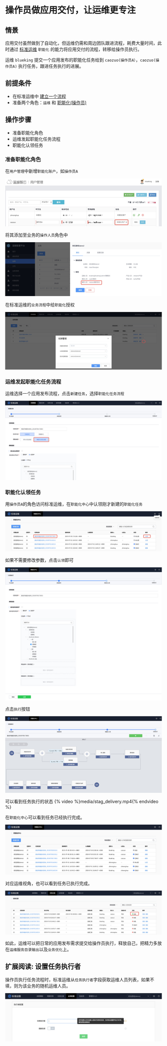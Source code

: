 # 操作员做应用交付，让运维更专注

## 情景

应用交付虽然做到了自动化，但运维仍需和周边团队跟进流程，耗费大量时间，此时通过 [标准运维](5.1/标准运维/产品简介/README.md) `职能化` 的能力将应用交付的流程，转移给操作员执行。

运维 `blueking` 提交一个应用发布的职能化任务给到 `caozuo(操作员A）`，`caozuo(操作员A)` 执行任务，跟进任务执行的进展。

## 前提条件
- 在标准运维中 [建立一个流程](5.1/标准运维/产品功能/flow.md)
- 准备两个角色：`运维` 和  [职能化(操作员)](5.1/PaaS平台/产品功能/系统管理/UserManage.md)

## 操作步骤
- 准备职能化角色
- 运维发起职能化任务流程
- 职能化认领任务

### 准备职能化角色

在`用户管理`中新增`职能化账户`，如`操作员A`

![-w1226](media/15626758602537.jpg)

将其添加至业务的`操作人员`角色中

![-w1358](media/15626757873636.jpg)

在标准运维的`业务流程`中给`职能化`授权

![-w1678](media/15626655943347.jpg)

### 运维发起职能化任务流程

运维选择一个应用发布流程，点击`新建任务`，选择`职能化任务流程`

![-w1673](media/15626651187357.jpg)

### 职能化认领任务
用`操作员A`的角色访问标准运维，在`职能化中心`中认领刚才新建的`职能化任务`

![-w1484](media/15626652375328.jpg)

如果不需要修改参数，点击`认领`即可

![](media/15626653433243.jpg)

点击`执行`按钮

![-w1666](media/15626726352252.jpg)

可以看到任务执行的状态
{% video %}media/stag_delivery.mp4{% endvideo %}

在`职能化中心`可以看到任务已经执行完成。

![-w1433](media/15627514845867.jpg)

对应运维视角，也可以看到任务已执行完成。

![-w1589](media/15627516202535.jpg)


如此，运维可以把日常的应用发布需求提交给操作员执行，释放自己，把精力多放在`运维服务目录输出`以及`业务优化`上。


## 扩展阅读: 设置任务执行者

操作员执行任务流程时，标准运维从`任务执行者`字段获取运维人员列表，如果不填，则为该业务的随机运维人员。

![-w1349](media/15626743700020.jpg)
